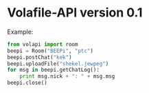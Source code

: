 Volafile-API version 0.1
============

Example:

```python
from volapi import room
beepi = Room("BEEPi", "ptc")
beepi.postChat("kek")
beepi.uploadFile("shekel.jewpeg")
for msg in beepi.getChatLog():
    print msg.nick + ": " + msg.msg
beepi.close()
```
